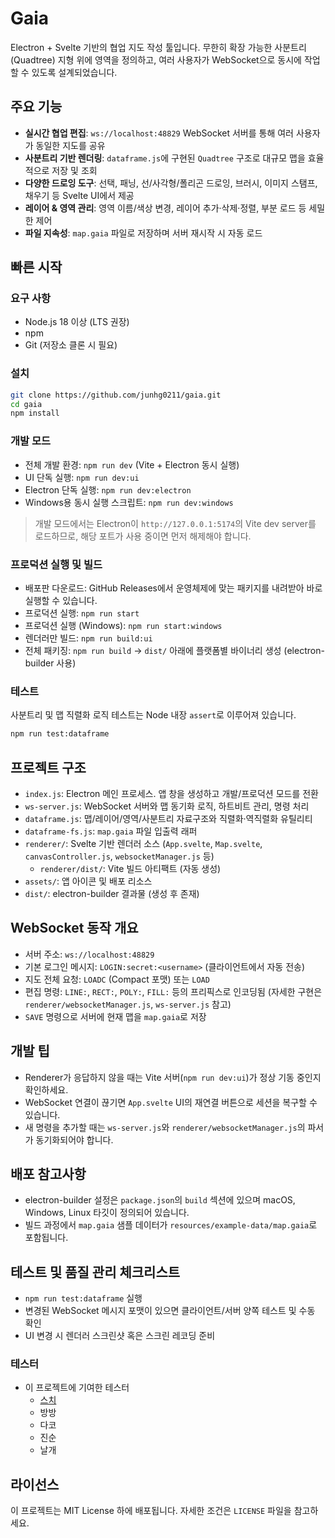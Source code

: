 # Gaia

Electron + Svelte 기반의 협업 지도 작성 툴입니다. 무한히 확장 가능한 사분트리(Quadtree) 지형 위에 영역을 정의하고, 여러 사용자가 WebSocket으로 동시에 작업할 수 있도록 설계되었습니다.

## 주요 기능
- **실시간 협업 편집**: `ws://localhost:48829` WebSocket 서버를 통해 여러 사용자가 동일한 지도를 공유
- **사분트리 기반 렌더링**: `dataframe.js`에 구현된 `Quadtree` 구조로 대규모 맵을 효율적으로 저장 및 조회
- **다양한 드로잉 도구**: 선택, 패닝, 선/사각형/폴리곤 드로잉, 브러시, 이미지 스탬프, 채우기 등 Svelte UI에서 제공
- **레이어 & 영역 관리**: 영역 이름/색상 변경, 레이어 추가·삭제·정렬, 부분 로드 등 세밀한 제어
- **파일 지속성**: `map.gaia` 파일로 저장하며 서버 재시작 시 자동 로드

## 빠른 시작
### 요구 사항
- Node.js 18 이상 (LTS 권장)
- npm
- Git (저장소 클론 시 필요)

### 설치
```bash
git clone https://github.com/junhg0211/gaia.git
cd gaia
npm install
```

### 개발 모드
- 전체 개발 환경: `npm run dev` (Vite + Electron 동시 실행)
- UI 단독 실행: `npm run dev:ui`
- Electron 단독 실행: `npm run dev:electron`
- Windows용 동시 실행 스크립트: `npm run dev:windows`

> 개발 모드에서는 Electron이 `http://127.0.0.1:5174`의 Vite dev server를 로드하므로, 해당 포트가 사용 중이면 먼저 해제해야 합니다.

### 프로덕션 실행 및 빌드
- 배포판 다운로드: GitHub Releases에서 운영체제에 맞는 패키지를 내려받아 바로 실행할 수 있습니다.
- 프로덕션 실행: `npm run start`
- 프로덕션 실행 (Windows): `npm run start:windows`
- 렌더러만 빌드: `npm run build:ui`
- 전체 패키징: `npm run build` → `dist/` 아래에 플랫폼별 바이너리 생성 (electron-builder 사용)

### 테스트
사분트리 및 맵 직렬화 로직 테스트는 Node 내장 `assert`로 이루어져 있습니다.
```bash
npm run test:dataframe
```

## 프로젝트 구조
- `index.js`: Electron 메인 프로세스. 앱 창을 생성하고 개발/프로덕션 모드를 전환
- `ws-server.js`: WebSocket 서버와 맵 동기화 로직, 하트비트 관리, 명령 처리
- `dataframe.js`: 맵/레이어/영역/사분트리 자료구조와 직렬화·역직렬화 유틸리티
- `dataframe-fs.js`: `map.gaia` 파일 입출력 래퍼
- `renderer/`: Svelte 기반 렌더러 소스 (`App.svelte`, `Map.svelte`, `canvasController.js`, `websocketManager.js` 등)
  - `renderer/dist/`: Vite 빌드 아티팩트 (자동 생성)
- `assets/`: 앱 아이콘 및 배포 리소스
- `dist/`: electron-builder 결과물 (생성 후 존재)

## WebSocket 동작 개요
- 서버 주소: `ws://localhost:48829`
- 기본 로그인 메시지: `LOGIN:secret:<username>` (클라이언트에서 자동 전송)
- 지도 전체 요청: `LOADC` (Compact 포맷) 또는 `LOAD`
- 편집 명령: `LINE:`, `RECT:`, `POLY:`, `FILL:` 등의 프리픽스로 인코딩됨 (자세한 구현은 `renderer/websocketManager.js`, `ws-server.js` 참고)
- `SAVE` 명령으로 서버에 현재 맵을 `map.gaia`로 저장

## 개발 팁
- Renderer가 응답하지 않을 때는 Vite 서버(`npm run dev:ui`)가 정상 기동 중인지 확인하세요.
- WebSocket 연결이 끊기면 `App.svelte` UI의 재연결 버튼으로 세션을 복구할 수 있습니다.
- 새 명령을 추가할 때는 `ws-server.js`와 `renderer/websocketManager.js`의 파서가 동기화되어야 합니다.

## 배포 참고사항
- electron-builder 설정은 `package.json`의 `build` 섹션에 있으며 macOS, Windows, Linux 타깃이 정의되어 있습니다.
- 빌드 과정에서 `map.gaia` 샘플 데이터가 `resources/example-data/map.gaia`로 포함됩니다.

## 테스트 및 품질 관리 체크리스트
- `npm run test:dataframe` 실행
- 변경된 WebSocket 메시지 포맷이 있으면 클라이언트/서버 양쪽 테스트 및 수동 확인
- UI 변경 시 렌더러 스크린샷 혹은 스크린 레코딩 준비

### 테스터
- 이 프로젝트에 기여한 테스터
  - [스치](https://github.com/junhg0211)
  - 방방
  - 다코
  - 진순
  - 날개

## 라이선스
이 프로젝트는 MIT License 하에 배포됩니다. 자세한 조건은 `LICENSE` 파일을 참고하세요.
